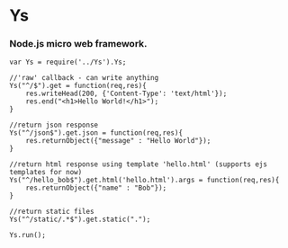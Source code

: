 # Ys
### Node.js micro web framework.

    var Ys = require('../Ys').Ys;

    //'raw' callback - can write anything
    Ys("^/$").get = function(req,res){
        res.writeHead(200, {'Content-Type': 'text/html'});
        res.end("<h1>Hello World!</h1>");
    }

    //return json response
    Ys("^/json$").get.json = function(req,res){
        res.returnObject({"message" : "Hello World"});
    }

    //return html response using template 'hello.html' (supports ejs templates for now)
    Ys("^/hello_bob$").get.html('hello.html').args = function(req,res){
        res.returnObject({"name" : "Bob"});
    }

    //return static files
    Ys("^/static/.*$").get.static(".");

    Ys.run();

